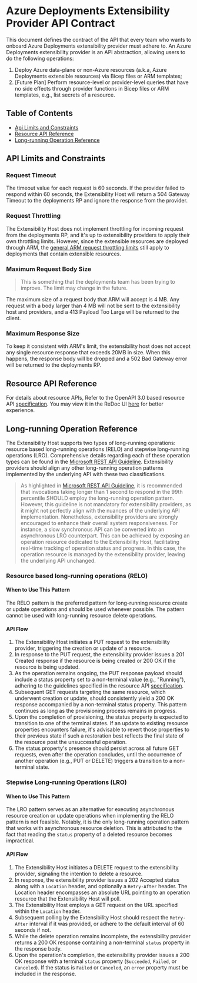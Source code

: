 # Azure Deployments Extensibility Provider API Contract

This document defines the contract of the API that every team who wants to onboard Azure Deployments extensibility provider must adhere to. An Azure Deployments extensibility provider is an API abstraction, allowing users to do the following operations:
1. Deploy Azure data-plane or non-Azure resources (a.k.a, Azure Deployments extensible resources) via Bicep files or ARM templates;
2. [Future Plan] Perform resource-level or provider-level queries that have no side effects through provider functions in Bicep files or ARM templates, e.g., list secrets of a resource.

## Table of Contents
- [Api Limits and Constraints](#api-limits-and-constraints)
- [Resource API Reference](#resource-api-reference)
- [Long-running Operation Reference](#long-running-operation-reference)

## API Limits and Constraints

### Request Timeout

The timeout value for each request is 60 seconds. If the provider failed to respond within 60 seconds, the Extensibility Host will return a 504 Gateway Timeout to the deployments RP and ignore the response from the provider.

### Request Throttling

The Extensibility Host does not implement throttling for incoming request from the deployments RP, and it's up to extensibility providers to apply their own throttling limits. However, since the extensible resources are deployed through ARM, the [general ARM request throttling limits](https://learn.microsoft.com/en-us/azure/azure-resource-manager/management/request-limits-and-throttling) still apply to deployments that contain extensible resources.

### Maximum Request Body Size

> This is something that the deployments team has been trying to improve. The limit may change in the future.

The maximum size of a request body that ARM will accept is 4 MB. Any request with a body larger than 4 MB will not be sent to the extensibility host and providers, and a 413 Payload Too Large will be returned to the client.

### Maximum Response Size

To keep it consistent with ARM's limit, the extensibility host does not accept any single resource response that exceeds 20MB in size. When this happens, the response body will be dropped and a 502 Bad Gateway error will be returned to the deployments RP.

## Resource API Reference

For details about resource APIs, Refer to the OpenAPI 3.0 based resource API [specification](openapi.yaml). You may view it in the ReDoc UI [here](https://redocly.github.io/redoc/?url=https://raw.githubusercontent.com/Azure/bicep-extensibility/main/docs/vnext/openapi.yaml&nocors) for better experience.

## Long-running Operation Reference

The Extensibility Host supports two types of long-running operations: resource based long-running operations (RELO) and stepwise long-running operations (LRO). Comprehensive details regarding each of these operation types can be found in the [Microsoft REST API Guideline](https://github.com/microsoft/api-guidelines/blob/vNext/Guidelines.md#13-long-running-operations). Extensibility providers should align any other long-running operation patterns implemented by the underlying API with these two classifications.

> As highlighted in [Microsoft REST API Guideline](https://github.com/microsoft/api-guidelines/blob/vNext/Guidelines.md#1441-responsiveness), it is recommended that invocations taking longer than 1 second to respond in the 99th percentile SHOULD employ the long-running operation pattern. However, this guideline is not mandatory for extensibility providers, as it might not perfectly align with the nuances of the underlying API implementation. Nonetheless, extensibility providers are strongly encouraged to enhance their overall system responsiveness. For instance, a slow synchronous API can be converted into an asynchronous LRO counterpart. This can be achieved by exposing an operation resource dedicated to the Extensibility Host, facilitating real-time tracking of operation status and progress. In this case, the operation resource is managed by the extensibility provider, leaving the underlying API unchanged.

### Resource based long-running operations (RELO)

#### When to Use This Pattern

The RELO pattern is the preferred pattern for long-running resource create or update operations and should be used whenever possible. The pattern cannot be used with long-running resource delete operations.

#### API Flow

1. The Extensibility Host initiates a PUT request to the extensibility provider, triggering the creation or update of a resource.
2. In response to the PUT request, the extensibility provider issues a 201 Created response if the resource is being created or 200 OK if the resource is being updated.
3. As the operation remains ongoing, the PUT response payload should include a status property set to a non-terminal value (e.g., "Running"), adhering to the guidelines specified in the resource API [specification](openapi.yaml).
4. Subsequent GET requests targeting the same resource, which underwent creation or update, should consistently yield a 200 OK response accompanied by a non-terminal status property. This pattern continues as long as the provisioning process remains in progress.
5. Upon the completion of provisioning, the status property is expected to transition to one of the terminal states. If an update to existing resource properties encounters failure, it's advisable to revert those properties to their previous state if such a restoration best reflects the final state of the resource post the unsuccessful operation.
6. The status property's presence should persist across all future GET requests, even after the operation concludes, until the occurrence of another operation (e.g., PUT or DELETE) triggers a transition to a non-terminal state.

### Stepwise Long-running Operations (LRO)

#### When to Use This Pattern

The LRO pattern serves as an alternative for executing asynchronous resource creation or update operations when implementing the RELO pattern is not feasible. Notably, it is the only long-running operation pattern that works with asynchronous resource deletion. This is attributed to the fact that reading the `status` property of a deleted resource becomes impractical.

#### API Flow

1. The Extensibility Host initiates a DELETE request to the extensibility provider, signaling the intention to delete a resource.
2. In response, the extensibility provider issues a 202 Accepted status along with a `Location` header, and optionally a `Retry-After` header. The Location header encompasses an absolute URL pointing to an operation resource that the Extensibility Host will poll.
3. The Extensibility Host employs a GET request on the URL specified within the `Location` header.
4. Subsequent polling by the Extensibility Host should respect the `Retry-After` interval if it was provided, or adhere to the default interval of 60 seconds if not.
5. While the delete operation remains incomplete, the extensibility provider returns a 200 OK response containing a non-terminal `status` property in the response body.
6. Upon the operation's completion, the extensibility provider issues a 200 OK response with a terminal `status` property (`Succeeded`, `Failed`, or `Canceled`). If the status is `Failed` or `Canceled`, an `error` property must be included in the response.
